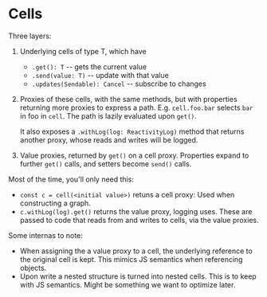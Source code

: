 # Cells

Three layers:

1. Underlying cells of type T, which have

   - `.get(): T` -- gets the current value
   - `.send(value: T)` -- update with that value
   - `.updates(Sendable): Cancel` -- subscribe to changes

2. Proxies of these cells, with the same methods, but with properties returning
   more proxies to express a path. E.g. `cell.foo.bar` selects `bar` in foo in
   `cell`. The path is lazily evaluated upon `get()`.

   It also exposes a `.withLog(log: ReactivityLog)` method that returns another
   proxy, whose reads and writes will be logged.

3. Value proxies, returned by `get()` on a cell proxy. Properties expand to
   further `get()` calls, and setters become `send()` calls.

Most of the time, you'll only need this:

- `const c = cell(<initial value>)` retuns a cell proxy: Used when constructing
  a graph.
- `c.withLog(log).get()` returns the value proxy, logging uses. These are passed
  to code that reads from and writes to cells, via the value proxies.

Some internas to note:

- When assigning the a value proxy to a cell, the underlying reference to the
  original cell is kept. This mimics JS semantics when referencing objects.
- Upon write a nested structure is turned into nested cells. This is to keep
  with JS semantics. Might be something we want to optimize later.
